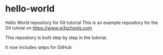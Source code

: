 # hello-world
Hello World repository for Git tutorial
This is an example repository for the Git tutoial on https://www.w3schools.com

This repository is built step by step in the tutorial.

It now includes setps for GitHub
